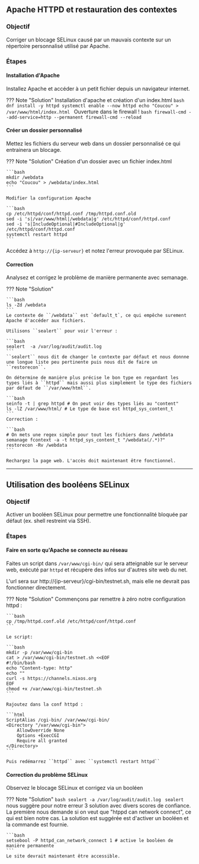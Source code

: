 ## Apache HTTPD et restauration des contextes

### Objectif

Corriger un blocage SELinux causé par un mauvais contexte sur un répertoire personnalisé utilisé par Apache.

### Étapes

#### Installation d'Apache

Installez Apache et accéder à un petit fichier depuis un navigateur internet.

??? Note "Solution"
    Installation d'apache et création d'un index.html
    ```bash
    dnf install -y httpd
    systemctl enable --now httpd
    echo "Coucou" > /var/www/html/index.html
    ```
    Ouverture dans le firewall !
    ```bash
    firewall-cmd --add-service=http --permanent
    firewall-cmd --reload
    ```

#### Créer un dossier personnalisé

Mettez les fichiers du serveur web dans un dossier personnalisé ce qui entrainera un blocage.

??? Note "Solution"
    Création d'un dossier avec un fichier index.html

    ```bash
    mkdir /webdata
    echo "Coucou" > /webdata/index.html
    ```

    Modifier la configuration Apache

    ```bash
    cp /etc/httpd/conf/httpd.conf /tmp/httpd.conf.old
    sed -i 's|/var/www/html|/webdata|g' /etc/httpd/conf/httpd.conf
    sed -i 's|IncludeOptional|#IncludeOptional|g' /etc/httpd/conf/httpd.conf
    systemctl restart httpd
    ```


Accédez à `http://{ip-serveur}` et notez l'erreur provoquée par SELinux.

#### Correction

Analysez et corrigez le problème de manière permanente avec semanage.

??? Note "Solution"

    ```bash
    ls -Zd /webdata
    ```
    Le contexte de ``/webdata`` est `default_t`, ce qui empêche surement Apache d'accéder aux fichiers.

    Utilisons ``sealert`` pour voir l'erreur :

    ```bash
    sealert  -a /var/log/audit/audit.log
    ```
    ``sealert`` nous dit de changer le contexte par défaut et nous donnne une longue liste peu pertinente puis nous dit de faire un ``restorecon``.

    On détermine de manière plus précise le bon type en regardant les types liés à ``httpd`` mais aussi plus simplement le type des fichiers par défaut de ``/var/www/html``.

    ```bash
    seinfo -t | grep httpd # On peut voir des types liés au "content"
    ls -lZ /var/www/html/ # Le type de base est httpd_sys_content_t 
    ```
    Correction : 

    ```bash
    # On mets une regex simple pour tout les fichiers dans /webdata
    semanage fcontext -a -t httpd_sys_content_t "/webdata(/.*)?"
    restorecon -Rv /webdata
    ```

    Rechargez la page web. L'accès doit maintenant être fonctionnel.

---


## Utilisation des booléens SELinux


### Objectif

Activer un booléen SELinux pour permettre une fonctionnalité bloquée par défaut (ex. shell restreint via SSH).

### Étapes

#### Faire en sorte qu'Apache se connecte au réseau

Faites un script dans ``/var/www/cgi-bin/`` qui sera atteignable sur le serveur web, exécuté par ``httpd`` et récupère des infos sur d'autres site web du net.


L'url sera sur http://{ip-serveur}/cgi-bin/testnet.sh, mais elle ne devrait pas fonctionner directement.

??? Note "Solution"
    Commençons par remettre à zéro notre configuration httpd :

    ```bash
    cp /tmp/httpd.conf.old /etc/httpd/conf/httpd.conf
    ```

    Le script: 

    ```bash
    mkdir -p /var/www/cgi-bin
    cat > /var/www/cgi-bin/testnet.sh <<EOF
    #!/bin/bash
    echo "Content-type: http"
    echo ""
    curl -s https://channels.nixos.org
    EOF
    chmod +x /var/www/cgi-bin/testnet.sh
    ```

    Rajoutez dans la conf httpd : 

    ```html
    ScriptAlias /cgi-bin/ /var/www/cgi-bin/
    <Directory "/var/www/cgi-bin">
        AllowOverride None
        Options +ExecCGI
        Require all granted
    </Directory>
    ```

    Puis redémarrez ``httpd`` avec ``systemctl restart httpd``

#### Correction du problème SELinux

Observez le blocage SELinux et corrigez via un booléen 

??? Note "Solution"
    ```bash
    sealert -a /var/log/audit/audit.log
    ```
    ``sealert`` nous suggère pour notre erreur 3 solution avec divers scores de confiance.
    La première nous demande si on veut que "htppd can network connect", ce qui est bien notre cas. La solution est suggérée est d'activer un booléen et la commande est fournie.

    ```bash
    setsebool -P httpd_can_network_connect 1 # active le booléen de manière permanente
    ```
    Le site devrait maintenant être accessible.
